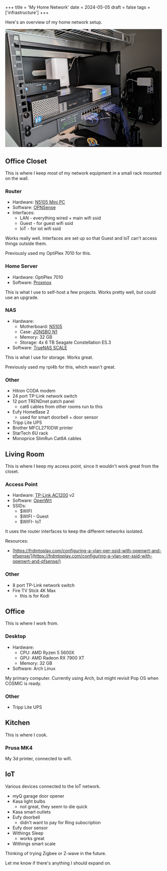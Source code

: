 +++
title = 'My Home Network'
date = 2024-05-05
draft = false
tags = ['infrastructure']
+++

Here's an overview of my home network setup.

![](network-rack.jpg)

## Office Closet

This is where I keep most of my network equipment in a small rack mounted on the wall.

### Router

* Hardware: [N5105 Mini PC](https://www.aliexpress.us/item/3256804761963374.html)
* Software: [OPNSense](https://opnsense.org/)
* Interfaces:
  * LAN - everything wired + main wifi ssid
  * Guest - for guest wifi ssid
  * IoT - for iot wifi ssid

Works really well.
Interfaces are set up so that Guest and IoT can't access things outside them.

Previously used my OptiPlex 7010 for this.

### Home Server

* Hardware: OptiPlex 7010
* Software: [Proxmox](https://www.proxmox.com)

This is what I use to self-host a few projects. Works pretty well, but could use an upgrade.

### NAS

* Hardware:
  * Motherboard: [N5105](https://www.aliexpress.us/item/3256805052866375.html)
  * Case: [JONSBO N1](https://www.amazon.com/gp/product/B09WZLHCZG)
  * Memory: 32 GB
  * Storage: 4x 6 TB Seagate Constellation ES.3
* Software: [TrueNAS SCALE](https://www.truenas.com/truenas-scale/)

This is what I use for storage. Works great.

Previously used my rpi4b for this, which wasn't great.

### Other

* Hitron CODA modem
* 24 port TP-Link network switch
* 12 port TRENDnet patch panel
  * cat6 cables from other rooms run to this
* Eufy HomeBase 2
  * used for smart doorbell + door sensor
* Tripp Lite UPS
* Brother MFCL2710DW printer
* StarTech 6U rack
* Monoprice SlimRun Cat6A cables

## Living Room

This is where I keep my access point, since it wouldn't work great from the closet.

### Access Point

* Hardware: [TP-Link AC1200](https://www.amazon.com/gp/product/B08SBXVSF3/) v2
* Software: [OpenWrt](https://openwrt.org/)
* SSIDs:
  * $WIFI
  * $WIFI - Guest
  * $WIFI- IoT

It uses the router interfaces to keep the different networks isolated.

Resources:

* [https://frdmtoplay.com/configuring-a-vlan-per-ssid-with-openwrt-and-pfsense/](https://frdmtoplay.com/configuring-a-vlan-per-ssid-with-openwrt-and-pfsense/)

### Other

* 8 port TP-Link network switch
* Fire TV Stick 4K Max
  * this is for Kodi

## Office

This is where I work from.

### Desktop

* Hardware:
  * CPU: AMD Ryzen 5 5600X
  * GPU: AMD Radeon RX 7900 XT
  * Memory: 32 GB
* Software: Arch Linux

My primary computer. Currently using Arch, but might revisit Pop OS when COSMIC is ready.

### Other

* Tripp Lite UPS

## Kitchen

This is where I cook.

### Prusa MK4

My 3d printer, connected to wifi.

## IoT

Various devices connected to the IoT network.

* myQ garage door opener
* Kasa light bulbs
  * not great, they seem to die quick
* Kasa smart outlets
* Eufy doorbell
  * didn't want to pay for Ring subscription
* Eufy door sensor
* Withings Sleep
  * works great
* Withings smart scale

Thinking of trying Zigbee or Z-wave in the future.

Let me know if there's anything I should expand on.
